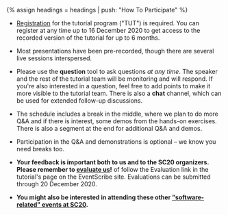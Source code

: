 {% assign headings = headings | push: "How To Participate" %}

* [Registration](https://sc20.supercomputing.org/attend/register/) for the tutorial program ("TUT") is required.  You can register at any time up to 16 December 2020 to get access to the recorded version of the tutorial for up to 6 months.

* Most presentations have been pre-recorded, though there are several live sessions interspersed.

* Please use the **question** tool to ask questions *at any time*. The speaker and the rest of the tutorial team will be monitoring and will respond.  If you're also interested in a question, feel free to add points to make it more visible to the tutorial team.  There is also a **chat** channel, which can be used for extended follow-up discussions.

* The schedule includes a break in the middle, where we plan to do more Q&A and if there is interest, some demos from the hands-on exercises.  There is also a segment at the end for additional Q&A and demos.

* Participation in the Q&A and demonstrations is optional – we know you need breaks too.

* **Your feedback is important both to us and to the SC20 organizers.  Please remember to [evaluate us](https://submissions.supercomputing.org/?page=Submit&id=TutorialEvaluation&site=sc20)!** of follow the Evaluation link in the tutorial's page on the EventScribe site.  Evaluations can be submitted through 20 December 2020.

* **You might also be interested in attending these other ["software-related" events at SC20](https://bssw.io/events/sc20-software-related-events).**

